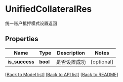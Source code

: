 # UnifiedCollateralRes

统一账户抵押模式设置返回
## Properties
Name | Type | Description | Notes
------------ | ------------- | ------------- | -------------
**is_success** | **bool** | 是否设置成功 | [optional] 

[[Back to Model list]](../README.md#documentation-for-models) [[Back to API list]](../README.md#documentation-for-api-endpoints) [[Back to README]](../README.md)


